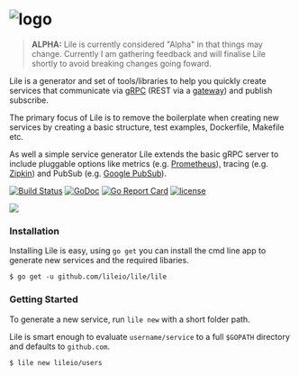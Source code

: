 # ![logo](/Users/alexb/Desktop/lile.png)

> **ALPHA:** Lile is currently considered "Alpha" in that things may change. Currently I am gathering feedback and will finalise Lile shortly to avoid breaking changes going foward.

Lile is a generator and set of tools/libraries to help you quickly create services  that communicate via [gRPC](grpc.io) (REST via a [gateway](https://github.com/grpc-ecosystem/grpc-gateway)) and publish subscribe.

The primary focus of Lile is to remove the boilerplate when creating new services by creating a basic structure, test examples, Dockerfile, Makefile etc.

As well a simple service generator Lile extends the basic gRPC server to include pluggable options like metrics (e.g. [Prometheus](prometheus.io)), tracing (e.g. [Zipkin](zipkin.io)) and PubSub (e.g. [Google PubSub](https://cloud.google.com/pubsub/docs/overview)).

[![Build Status](https://travis-ci.org/lileio/lile.svg?branch=master)](https://travis-ci.org/lileio/lile) [![GoDoc](https://godoc.org/github.com/lileio/lile?status.svg)](https://godoc.org/github.com/lileio/lile) [![Go Report Card](https://goreportcard.com/badge/github.com/lileio/lile)](https://goreportcard.com/report/github.com/lileio/lile) [![license](https://img.shields.io/github/license/mashape/apistatus.svg)]()

![](https://dl.dropboxusercontent.com/s/z91on1e6x2k9gvj/2017-06-15%2012.04.45.gif?dl=0)

### Installation

Installing Lile is easy, using `go get` you can install the cmd line app to generate new services and the required libaries.

```
$ go get -u github.com/lileio/lile/lile
```

### Getting Started

To generate a new service, run `lile new` with a short folder path. 

Lile is smart enough to evaluate `username/service` to a full `$GOPATH` directory and defaults to `github.com`.

```
$ lile new lileio/users
```